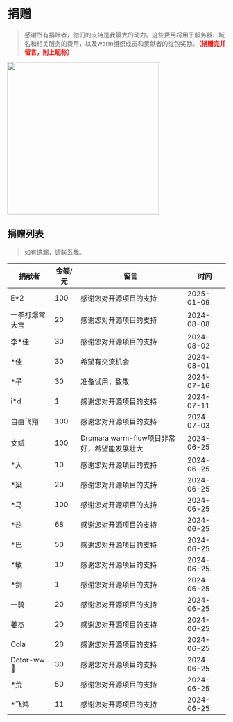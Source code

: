 # 捐赠
<!-- @include: ../other/betweengg.md -->

> 感谢所有捐赠者，你们的支持是我最大的动力。这些费用将用于服务器、域名和相关服务的费用，以及warm组织成员和贡献者的红包奖励。**<font color="red">（捐赠完并留言，附上昵称）</font>**

<img src="https://foruda.gitee.com/images/1697770422557390406/7efa04d6_2218307.png" height="350px">

## 捐赠列表

> 如有遗漏，请联系我。


| **捐献者**    | **金额/元** | **留言**                 | **时间**     |
|------------|----------|------------------------|------------|
| E*2        | 100      | 感谢您对开源项目的支持            | 2025-01-09 |
| 一拳打爆常大宝    | 20       | 感谢您对开源项目的支持            | 2024-08-08 |
| 李*佳        | 30       | 感谢您对开源项目的支持            | 2024-08-02 |
| *佳         | 30       | 希望有交流机会                | 2024-08-01 |
| *子         | 30       | 准备试用，致敬                | 2024-07-16 |
| i*d        | 1        | 感谢您对开源项目的支持            | 2024-07-11 |
| 自由飞翔       | 100      | 感谢您对开源项目的支持            | 2024-07-03 |
| 文斌         | 100      | Dromara warm-flow项目非常好，希望能发展壮大 | 2024-06-25 |
| *入         | 10       | 感谢您对开源项目的支持            | 2024-06-25 |
| *梁         | 20       | 感谢您对开源项目的支持            | 2024-06-25 |
| *马         | 100      | 感谢您对开源项目的支持            | 2024-06-25 |
| *热         | 68       | 感谢您对开源项目的支持            | 2024-06-25 |
| *巴         | 50       | 感谢您对开源项目的支持            | 2024-06-25 |
| *敏         | 10       | 感谢您对开源项目的支持            | 2024-06-25 |
| *剑         | 1        | 感谢您对开源项目的支持            | 2024-06-25 |
| 一骑         | 20       | 感谢您对开源项目的支持            | 2024-06-25 |
| 姜杰         | 20       | 感谢您对开源项目的支持            | 2024-06-25 |
| Cola       | 20       | 感谢您对开源项目的支持            | 2024-06-25 |
| Dotor-ww💪 | 30       | 感谢您对开源项目的支持            | 2024-06-25 |
| *荒         | 50       | 感谢您对开源项目的支持            | 2024-06-25 |
| *飞鸿        | 11       | 感谢您对开源项目的支持            | 2024-06-25 |

